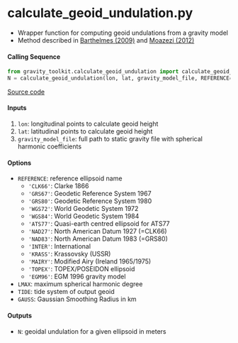 calculate_geoid_undulation.py
=============================

- Wrapper function for computing geoid undulations from a gravity model
- Method described in [Barthelmes (2009)](http://icgem.gfz-potsdam.de/str-0902-revised.pdf) and [Moazezi (2012)](https://doi.org/10.1007/s12145-012-0102-2)

#### Calling Sequence
```python
from gravity_toolkit.calculate_geoid_undulation import calculate_geoid_undulation
N = calculate_geoid_undulation(lon, lat, gravity_model_file, REFERENCE='WGS84')
```
[Source code](https://github.com/tsutterley/geoid-toolkit/blob/main/geoid_toolkit/calculate_geoid_undulation.py)

#### Inputs
1. `lon`: longitudinal points to calculate geoid height
2. `lat`: latitudinal points to calculate geoid height
3. `gravity_model_file`: full path to static gravity file with spherical harmonic coefficients

#### Options
- `REFERENCE`: reference ellipsoid name
    * `'CLK66'`: Clarke 1866
    * `'GRS67'`: Geodetic Reference System 1967
    * `'GRS80'`: Geodetic Reference System 1980
    * `'WGS72'`: World Geodetic System 1972
    * `'WGS84'`: World Geodetic System 1984
    * `'ATS77'`: Quasi-earth centred ellipsoid for ATS77
    * `'NAD27'`: North American Datum 1927 (=CLK66)
    * `'NAD83'`: North American Datum 1983 (=GRS80)
    * `'INTER'`: International
    * `'KRASS'`: Krassovsky (USSR)
    * `'MAIRY'`: Modified Airy (Ireland 1965/1975)
    * `'TOPEX'`: TOPEX/POSEIDON ellipsoid
    * `'EGM96'`: EGM 1996 gravity model
- `LMAX`: maximum spherical harmonic degree
- `TIDE`: tide system of output geoid
- `GAUSS`: Gaussian Smoothing Radius in km

#### Outputs
- `N`: geoidal undulation for a given ellipsoid in meters